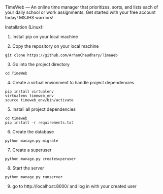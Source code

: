 TimeWeb — An online time manager that prioritizes, sorts, and lists each of your daily school or work assignments. Get started with your free account today! MSJHS warriors!

Installation (Linux):

1. Install pip on your local machine

2. Copy the repository on your local machine


```
git clone https://github.com/ArhanChaudhary/TimeWeb
```

3. Go into the project directory

```
cd TimeWeb
```

4. Create a virtual envionment to handle project dependencies

```
pip install virtualenv
virtualenv timeweb_env
source timeweb_env/bin/activate
```

5. Install all project dependencies

```
cd timeweb
pip install -r requirements.txt
```

6. Create the database

```
python manage.py migrate
```

7. Create a superuser

```
python manage.py createsuperuser
```

8. Start the server

```
python manage.py runserver
```

9. go to http://localhost:8000/ and log in with your created user